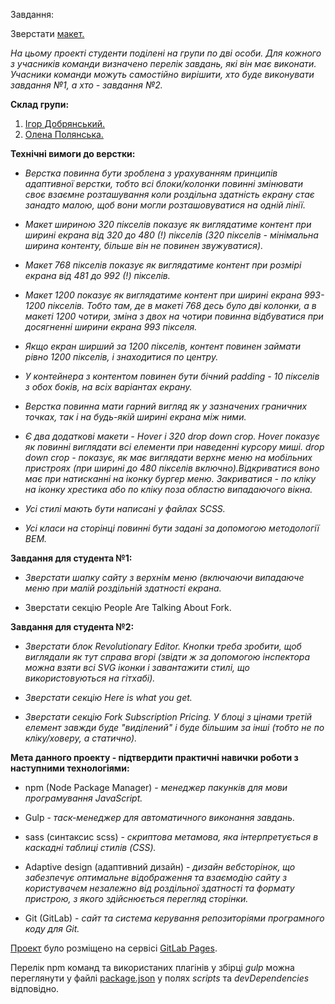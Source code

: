 Завдання:

Зверстати [макет.](https://www.figma.com/file/9lLwBJciU4yjDZBSnqqXSS/Forkio?node-id=0%3A1)

_На цьому проекті студенти поділені на групи по дві особи. Для кожного з учасників команди визначено перелік завдань, які він має виконати. Учасники команди можуть самостійно вирішити, хто буде виконувати завдання №1, а хто - завдання №2._

**Склад групи:**

1. [Ігор Добрянський.](https://gitlab.com/ar4er)
2. [Олена Полянська.](https://gitlab.com/helenpolyanskaya)


**Технічні вимоги до верстки:**

- _Верстка повинна бути зроблена з урахуванням принципів адаптивної верстки, тобто всі блоки/колонки повинні змінювати своє взаємне розташування коли роздільна здатність екрану стає занадто малою, щоб вони могли розташовуватися на одній лінії._

- _Макет шириною 320 пікселів показує як виглядатиме контент при ширині екрана від 320 до 480 (!) пікселів (320 пікселів - мінімальна ширина контенту, більше він не повинен звужуватися)._

- _Макет 768 пікселів показує як виглядатиме контент при розмірі екрана від 481 до 992 (!) пікселів._

- _Макет 1200 показує як виглядатиме контент при ширині екрана 993-1200 пікселів. Тобто там, де в макеті 768 десь було дві колонки, а в макеті 1200 чотири, зміна з двох на чотири повинна відбуватися при досягненні ширини екрана 993 пікселя._

- _Якщо екран ширший за 1200 пікселів, контент повинен займати рівно 1200 пікселів, і знаходитися по центру._

- _У контейнера з контентом повинен бути бічний padding - 10 пікселів з обох боків, на всіх варіантах екрану._

- _Верстка повинна мати гарний вигляд як у зазначених граничних точках, так і на будь-якій ширині екрана між ними._

- _Є два додаткові макети - Hover і 320 drop down crop. Hover показує як повинні виглядати всі елементи при наведенні курсору миші. drop down crop - показує, як має виглядати верхнє меню на мобільних пристроях (при ширині до 480 пікселів включно).Відкриватися воно має при натисканні на іконку бургер меню. Закриватися - по кліку на іконку хрестика або по кліку поза областю випадаючого вікна._

- _Усі стилі мають бути написані у файлах SCSS._

- _Усі класи на сторінці повинні бути задані за допомогою методології BEM._


**Завдання для студента №1:**

- _Зверстати шапку сайту з верхнім меню (включаючи випадаюче меню при малій роздільній здатності екрана._


- Зверстати секцію People Are Talking About Fork.

**Завдання для студента №2:**


- _Зверстати блок Revolutionary Editor. Кнопки треба зробити, щоб виглядали як тут справа вгорі (звідти ж за допомогою інспектора можна взяти всі SVG іконки і завантажити стилі, що використовуються на гітхабі)._


- _Зверстати секцію Here is what you get._


- _Зверстати секцію Fork Subscription Pricing. У блоці з цінами третій елемент завжди буде "виділений" і буде більшим за інші (тобто не по кліку/ховеру, а статично)._


**Мета данного проекту - підтвердити практичні навички роботи з наступними технологіями:**

- npm (Node Package Manager) - _менеджер пакунків для мови програмування JavaScript._

- Gulp - _таск-менеджер для автоматичного виконання завдань._

- sass (синтаксис scss) - _скриптова метамова, яка інтерпретується в каскадні таблиці стилів (CSS)._

- Adaptive design (адаптивний дизайн) - _дизайн вебсторінок, що забезпечує оптимальне відображення та взаємодію сайту з користувачем незалежно від роздільної здатності та формату пристрою, з якого здійснюється перегляд сторінки._

- Git (GitLab) - _сайт та система керування репозиторіями програмного коду для Git._


[Проект](https://ar4er.gitlab.io/step_project-forkio/) було розміщено на сервісі [GitLab Pages](https://docs.gitlab.com/ee/user/project/pages/).

Перелік npm команд та використаних плагінів у збірці _gulp_ можна переглянути у файлі [package.json](https://gitlab.com/ar4er/step_project-forkio/-/blob/main/package.json) у полях _scripts_ та _devDependencies_ відповідно.
